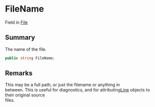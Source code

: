# FileName

Field in [File](yarn.compiler.compilationjob.file.md)

## Summary

The name of the file.

```csharp
public string FileName;
```

## Remarks

This may be a full path, or just the filename or anything in\
between. This is useful for diagnostics, and for attributing[Line](yarn.line.md) objects to their original source\
files.
